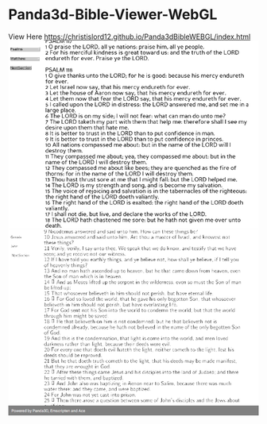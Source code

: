 # Panda3d-Bible-Viewer-WebGL
View Here https://christislord12.github.io/Panda3dBibleWEBGL/index.html
![Alt text](screenshot1.png?raw=true "Screenshot")
![Alt text](screenshot.png?raw=true "Screenshot")
